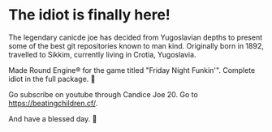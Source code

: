 # The idiot is finally here!

The legendary canicde joe has decided from Yugoslavian depths to present some of the best git repositories known to man kind.
Originally born in 1892, travelled to Sikkim, currently living in Crotia, Yugoslavia.

Made Round Engine® for the game titled "Friday Night Funkin'".
Complete idiot in the full package. 🗿

Go subscribe on youtube through Candice Joe 20.
Go to https://beatingchildren.cf/.

And have a blessed day. 🤺
